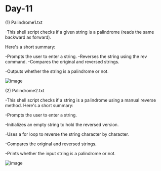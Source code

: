 # Day-11

(1) Palindrome1.txt


-This shell script checks if a given string is a palindrome (reads the same backward as forward). 

Here's a short summary:


-Prompts the user to enter a string.
-Reverses the string using the rev command.
-Compares the original and reversed strings.

-Outputs whether the string is a palindrome or not.

![image](https://github.com/user-attachments/assets/cec22ac2-1e20-42b9-b729-e1ee271a90c1)


(2) Palindrome2.txt


-This shell script checks if a string is a palindrome using a manual reverse method. Here's a short summary:

-Prompts the user to enter a string.

-Initializes an empty string to hold the reversed version.

-Uses a for loop to reverse the string character by character.

-Compares the original and reversed strings.

-Prints whether the input string is a palindrome or not.

![image](https://github.com/user-attachments/assets/92ef6f8c-2846-4ddb-88cb-fc33863bd42c)



